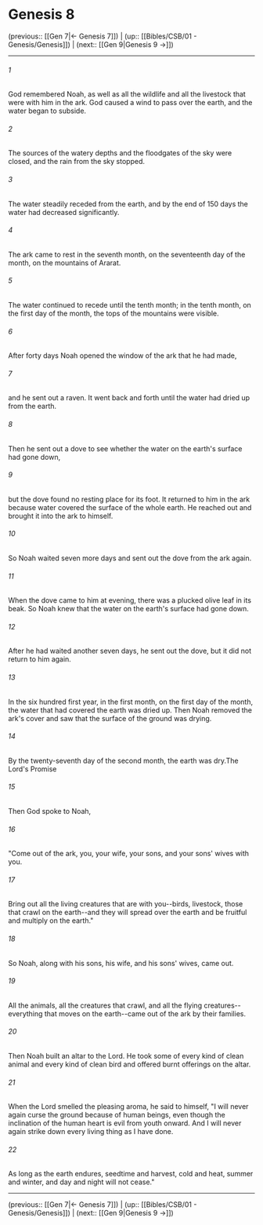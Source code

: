 # Genesis 8

(previous:: [[Gen 7|← Genesis 7]]) | (up:: [[Bibles/CSB/01 - Genesis/Genesis]]) | (next:: [[Gen 9|Genesis 9 →]])

***


###### 1 
God remembered Noah, as well as all the wildlife and all the livestock that were with him in the ark. God caused a wind to pass over the earth, and the water began to subside. 

###### 2 
The sources of the watery depths and the floodgates of the sky were closed, and the rain from the sky stopped. 

###### 3 
The water steadily receded from the earth, and by the end of 150 days the water had decreased significantly. 

###### 4 
The ark came to rest in the seventh month, on the seventeenth day of the month, on the mountains of Ararat. 

###### 5 
The water continued to recede until the tenth month; in the tenth month, on the first day of the month, the tops of the mountains were visible. 

###### 6 
After forty days Noah opened the window of the ark that he had made, 

###### 7 
and he sent out a raven. It went back and forth until the water had dried up from the earth. 

###### 8 
Then he sent out a dove to see whether the water on the earth's surface had gone down, 

###### 9 
but the dove found no resting place for its foot. It returned to him in the ark because water covered the surface of the whole earth. He reached out and brought it into the ark to himself. 

###### 10 
So Noah waited seven more days and sent out the dove from the ark again. 

###### 11 
When the dove came to him at evening, there was a plucked olive leaf in its beak. So Noah knew that the water on the earth's surface had gone down. 

###### 12 
After he had waited another seven days, he sent out the dove, but it did not return to him again. 

###### 13 
In the six hundred first year, in the first month, on the first day of the month, the water that had covered the earth was dried up. Then Noah removed the ark's cover and saw that the surface of the ground was drying. 

###### 14 
By the twenty-seventh day of the second month, the earth was dry.The Lord's Promise 

###### 15 
Then God spoke to Noah, 

###### 16 
"Come out of the ark, you, your wife, your sons, and your sons' wives with you. 

###### 17 
Bring out all the living creatures that are with you--birds, livestock, those that crawl on the earth--and they will spread over the earth and be fruitful and multiply on the earth." 

###### 18 
So Noah, along with his sons, his wife, and his sons' wives, came out. 

###### 19 
All the animals, all the creatures that crawl, and all the flying creatures--everything that moves on the earth--came out of the ark by their families. 

###### 20 
Then Noah built an altar to the Lord. He took some of every kind of clean animal and every kind of clean bird and offered burnt offerings on the altar. 

###### 21 
When the Lord smelled the pleasing aroma, he said to himself, "I will never again curse the ground because of human beings, even though the inclination of the human heart is evil from youth onward. And I will never again strike down every living thing as I have done. 

###### 22 
As long as the earth endures, seedtime and harvest, cold and heat, summer and winter, and day and night will not cease."

***

(previous:: [[Gen 7|← Genesis 7]]) | (up:: [[Bibles/CSB/01 - Genesis/Genesis]]) | (next:: [[Gen 9|Genesis 9 →]])
